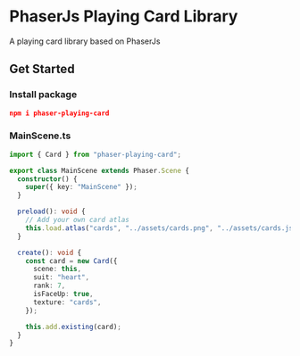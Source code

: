 # PhaserJs Playing Card Library

A playing card library based on PhaserJs

## Get Started

### Install package

```json
npm i phaser-playing-card
```

### MainScene.ts

```ts
import { Card } from "phaser-playing-card";

export class MainScene extends Phaser.Scene {
  constructor() {
    super({ key: "MainScene" });
  }

  preload(): void {
    // Add your own card atlas
    this.load.atlas("cards", "../assets/cards.png", "../assets/cards.json");
  }

  create(): void {
    const card = new Card({
      scene: this,
      suit: "heart",
      rank: 7,
      isFaceUp: true,
      texture: "cards",
    });

    this.add.existing(card);
  }
}
```
